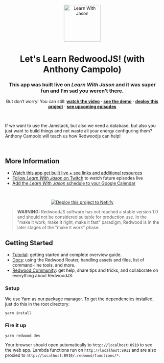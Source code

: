 <p align="center">
  <a href="https://www.learnwithjason.dev">
    <img src="https://res.cloudinary.com/jlengstorf/image/upload/q_auto,f_auto,w_240/v1579281727/lwj/learnwithjason.png" alt="Learn With Jason" width="120" />
  </a>
</p>
<h1 align="center">
  Let's Learn RedwoodJS! (with Anthony Campolo)
</h1>
<h3 align="center">
  This app was built live on <em>Learn With Jason</em> and it was super fun and I’m sad you weren’t there.
</h3>
<p align="center">
  But don’t worry! You can still:
  <a href="https://www.learnwithjason.dev/let-s-learn-redwoodjs"><strong>watch the video</strong></a> ·
  <a href="https://lets-learn-redwoodjs.netlify.app"><strong>see the demo</strong></a> ·
  <a href="https://app.netlify.com/start/deploy?repository=https://github.com/learnwithjason/lets-learn-redwoodjs&utm_source=learnwithjason&utm_medium=github&utm_campaign=devex"><strong>deploy this project</strong></a> ·
  <a href="https://jason.af/lwj/schedule"><strong>see upcoming episodes</strong></a>
</p>

&nbsp;

If we want to use the Jamstack, but also we need a database, but also you just want to build things and not waste all your energy configuring them? Anthony Campolo will teach us how Redwoodjs can help!

&nbsp;

## More Information

- [Watch this app get built live + see links and additional resources][episode]
- [Follow _Learn With Jason_ on Twitch][twitch] to watch future episodes live
- [Add the _Learn With Jason_ schedule to your Google Calendar][cal]

&nbsp;
<p align="center">
  <a href="https://app.netlify.com/start/deploy?repository=https://github.com/learnwithjason/lets-learn-redwoodjs&utm_source=learnwithjason&utm_medium=github&utm_campaign=devex">
    <img src="https://www.netlify.com/img/deploy/button.svg" alt="Deploy this project to Netlify" />
  </a>
</p>

[episode]: https://www.learnwithjason.dev/let-s-learn-redwoodjs
[twitch]: https://jason.af/twitch
[cal]: https://jason.af/lwj/cal

> **WARNING:** RedwoodJS software has not reached a stable version 1.0 and should not be considered suitable for production use. In the "make it work; make it right; make it fast" paradigm, Redwood is in the later stages of the "make it work" phase.

## Getting Started
- [Tutorial](https://redwoodjs.com/tutorial/welcome-to-redwood): getting started and complete overview guide.
- [Docs](https://redwoodjs.com/docs/introduction): using the Redwood Router, handling assets and files, list of command-line tools, and more.
- [Redwood Community](https://community.redwoodjs.com): get help, share tips and tricks, and collaborate on everything about RedwoodJS.

### Setup

We use Yarn as our package manager. To get the dependencies installed, just do this in the root directory:

```terminal
yarn install
```

### Fire it up

```terminal
yarn redwood dev
```

Your browser should open automatically to `http://localhost:8910` to see the web app. Lambda functions run on `http://localhost:8911` and are also proxied to `http://localhost:8910/.redwood/functions/*`.
